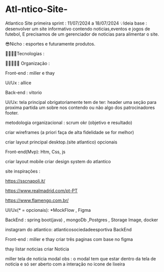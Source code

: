 # Atl-ntico-Site-
Atlantico Site
primeira sprint : 11/07/2024 a 18/07/2024
💡Ideia base : 
desenvolver um site informativo contendo noticias,eventos e jogos de futebol,
E precisamos de um gerenciador de noticias para alimentar o site.

😎Nicho : esportes e futuramente produtos.

👨‍💻👩‍💻Tecnologias : 

👨‍💻👩‍💻💡 Organização :

Front-end : miller e thay

Ui/Ux : allice

Back-end : vitorio

Ui/Ux:
tela principal obrigatoriamente tem de ter:
header uma seção para proxima partida
um sobre nos contendo ou não algo dos patrocinadores
footer.

metodologia  organizacional :
scrum
okr (objetivo e resultado)

criar wireframes (a priori faça de alta fidelidade se for melhor)

criar layout principal desktop.(site atlantico)
opcionais

Front-end(Mvp): Htm, Css, js


criar layout mobile criar design system do atlantico

site inspirações :

https://sscnapoli.it/

https://www.realmadrid.com/pt-PT

https://www.flamengo.com.br/

UI/Ux(* = opcionais): *MockFlow , Figma

BackEnd : spring boot(java) , mongoDb ,Postgres , Storage Image, docker

instagram do atlantico:
atlanticosociedadeesportiva
BackEnd

Front-end : miller e thay
criar três paginas com base no figma

thay
listar noticias
criar Noticia

miller
tela de noticia
modal
obs : o modal tem que estar dentro da tela de noticia e só ser aberto com a interação no icone de lixeira
